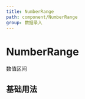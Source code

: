 ```yaml
---
title: NumberRange
path: component/NumberRange
group: 数据录入
---
```


# NumberRange

数值区间

<!-- ## API

<API id="NumberRange"></API> -->

## 基础用法

<code src="./demo/Basic.tsx"></code>
